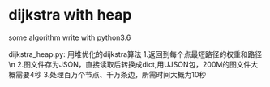 # dijkstra with heap
some algorithm write with python3.6

dijkstra_heap.py: 用堆优化的dijkstra算法
1.返回到每个点最短路径的权重和路径\n
2.图文件存为JSON，直接读取后转换成dict,用UJSON包，200M的图文件大概需要4秒
3.处理百万个节点、千万条边，所需时间大概为10秒
